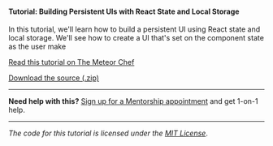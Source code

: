#### Tutorial: Building Persistent UIs with React State and Local Storage

In this tutorial, we'll learn how to build a persistent UI using React state and local storage. We'll see how to create a UI that's set on the component state as the user make

[Read this tutorial on The Meteor Chef](https://themeteorchef.com/tutorials/building-persistent-uis-with-react-state-and-local-storage)  

[Download the source (.zip)](https://github.com/themeteorchef/building-persistent-uis-with-react-state-and-local-storage/archive/master.zip)

---

**Need help with this?** [Sign up for a Mentorship appointment](https://themeteorchef.com/mentorship?readme=building-persistent-uis-with-react-state-and-local-storage) and get 1-on-1 help.

---

_The code for this tutorial is licensed under the [MIT License](http://opensource.org/licenses/MIT)_.
